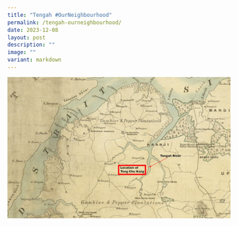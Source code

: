 ```yaml
---
title: "Tengah #OurNeighbourhood"
permalink: /tengah-ourneighbourhood/
date: 2023-12-08
layout: post
description: ""
image: ""
variant: markdown
---
```

![](/images/connexionsg/2023/tengah.jpg)